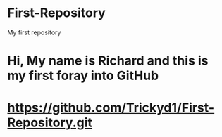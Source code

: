 # First-Repository
My first repository
# Hi, My name is Richard and this is my first foray into GitHub
# https://github.com/Trickyd1/First-Repository.git
